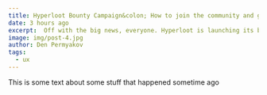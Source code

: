 ```yaml
---
title: Hyperloot Bounty Campaign&colon; How to join the community and get some shiny tokens
date: 3 hours ago
excerpt:  Off with the big news, everyone. Hyperloot is launching its bounty campaign. In case you lived under a crypto rock, just a few brief points about this project.
image: img/post-4.jpg
author: Den Permyakov
tags:
  - ux
---
```


This is some text about some stuff that happened sometime ago
